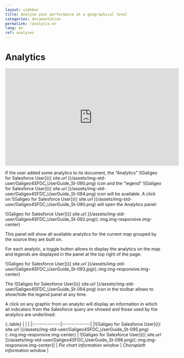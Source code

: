 ```yaml
---
layout: sidebar
title: Analyse your performance at a geographical level
categories: documentation
permalink: /analysis-en
lang: en
ref: analyses
---
```


# Analytics

<iframe style="display:block;" class="img-center" width="560" height="315" src="https://www.youtube.com/embed/x-SzZ6xE9h0" frameborder="0" allowfullscreen></iframe>

If the user added some analytics to its document, the "Analytics" ![Galigeo for Salesforce User]({{ site.url }}/assets/img-std-user/Galigeo4SFDC_UserGuide_St-090.png) icon and the "legend" ![Galigeo for Salesforce User]({{ site.url }}/assets/img-std-user/Galigeo4SFDC_UserGuide_St-094.png) icon will be available. A click on ![Galigeo for Salesforce User]({{ site.url }}/assets/img-std-user/Galigeo4SFDC_UserGuide_St-090.png) will open the Analytics panel:

![Galigeo for Salesforce User]({{ site.url }}/assets/img-std-user/Galigeo4SFDC_UserGuide_St-092.png){:.img.img-responsive.img-center}

This panel will show all available analytics for the current map grouped by the source they are built on.

For each analytic, a toggle button allows to display the analytics on the map and legends are displayed in the panel at the top right of the page:

![Galigeo for Salesforce User]({{ site.url }}/assets/img-std-user/Galigeo4SFDC_UserGuide_St-093.jpg){:.img.img-responsive.img-center}

The ![Galigeo for Salesforce User]({{ site.url }}/assets/img-std-user/Galigeo4SFDC_UserGuide_St-094.png) icon in the toolbar allows to show/hide the legend panel at any time.

A click on any graphic from an analytic will display an information in which all indicators from the Salesforce query are showed and those used by the analytics are underlined:

{:.table}
|   |    |
|:-------------:|:-------------:|
|![Galigeo for Salesforce User]({{ site.url }}/assets/img-std-user/Galigeo4SFDC_UserGuide_St-095.png){:.img.img-responsive.img-center} | ![Galigeo for Salesforce User]({{ site.url }}/assets/img-std-user/Galigeo4SFDC_UserGuide_St-096.png){:.img.img-responsive.img-center}|
| *Pie chart information window* | *Choropleth information window* |
